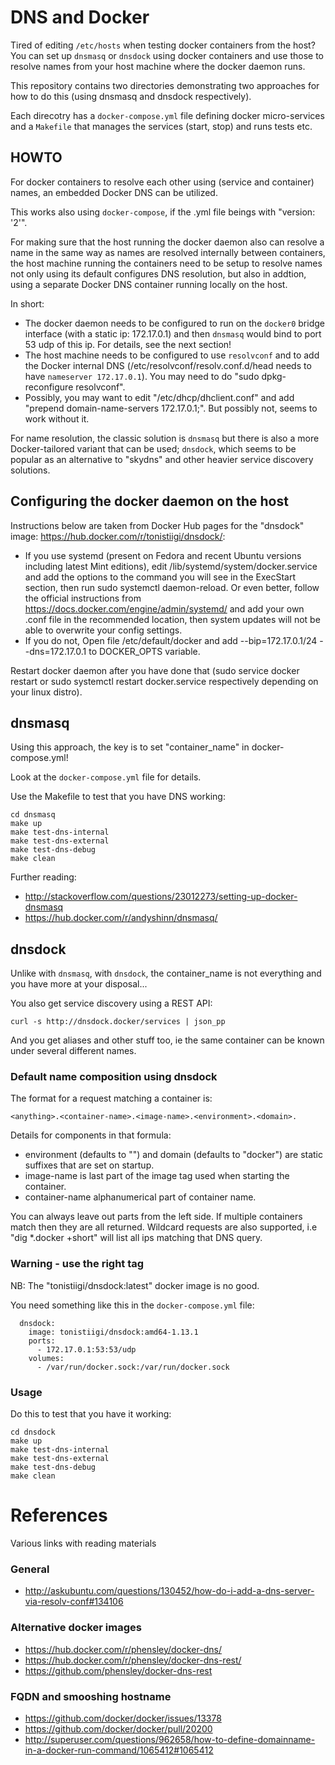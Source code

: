 # DNS and Docker

Tired of editing `/etc/hosts` when testing docker containers from the host? You can set up `dnsmasq` or `dnsdock` using docker containers and use those to resolve names from your host machine where the docker daemon runs.

This repository contains two directories demonstrating two approaches for how to do this (using dnsmasq and dnsdock respectively).

Each direcotry has a `docker-compose.yml` file defining docker micro-services and a `Makefile` that manages the services (start, stop) and runs tests etc.

## HOWTO

For docker containers to resolve each other using (service and container) names, an embedded Docker DNS can be utilized. 

This works also using `docker-compose`, if the .yml file beings with "version: '2'". 

For making sure that the host running the docker daemon also can resolve a name in the same way as names are resolved internally between containers, the host machine running the containers need to be setup to resolve names not only using its default configures DNS resolution, but also in addtion, using a separate Docker DNS container running locally on the host. 

In short:

- The docker daemon needs to be configured to run on the `docker0` bridge interface (with a static ip: 172.17.0.1) and then `dnsmasq` would bind to port 53 udp of this ip. For details, see the next section!
- The host machine needs to be configured to use `resolvconf` and to add the Docker internal DNS (/etc/resolvconf/resolv.conf.d/head needs to have `nameserver 172.17.0.1`). You may need to do "sudo dpkg-reconfigure resolvconf".
- Possibly, you may want to edit "/etc/dhcp/dhclient.conf" and add "prepend domain-name-servers 172.17.0.1;". But possibly not, seems to work without it.

For name resolution, the classic solution is `dnsmasq` but there is also a more Docker-tailored variant that can be used; `dnsdock`, which seems to be popular as an alternative to "skydns" and other heavier service discovery solutions.


## Configuring the docker daemon on the host

Instructions below are taken from Docker Hub pages for the "dnsdock" image: https://hub.docker.com/r/tonistiigi/dnsdock/:

- If you use systemd (present on Fedora and recent Ubuntu versions including latest Mint editions), edit /lib/systemd/system/docker.service and add the options to the command you will see in the ExecStart section, then run sudo systemctl daemon-reload. Or even better, follow the official instructions from https://docs.docker.com/engine/admin/systemd/ and add your own .conf file in the recommended location, then system updates will not be able to overwrite your config settings.
- If you do not, Open file /etc/default/docker and add --bip=172.17.0.1/24 --dns=172.17.0.1 to DOCKER_OPTS variable.

Restart docker daemon after you have done that (sudo service docker restart or sudo systemctl restart docker.service respectively depending on your linux distro).

## dnsmasq

Using this approach, the key is to set "container_name" in docker-compose.yml!

Look at the `docker-compose.yml` file for details. 

Use the Makefile to test that you have DNS working:

	cd dnsmasq
	make up
	make test-dns-internal
	make test-dns-external
	make test-dns-debug
	make clean

Further reading:

- http://stackoverflow.com/questions/23012273/setting-up-docker-dnsmasq
- https://hub.docker.com/r/andyshinn/dnsmasq/

## dnsdock

Unlike with `dnsmasq`, with `dnsdock`, the container_name is not everything and you have more at your disposal...

You also get service discovery using a REST API:

	curl -s http://dnsdock.docker/services | json_pp 

And you get aliases and other stuff too, ie the same container can be known under several different names.

### Default name composition using dnsdock

The format for a request matching a container is:

	<anything>.<container-name>.<image-name>.<environment>.<domain>.

Details for components in that formula:

- environment (defaults to "") and domain (defaults to "docker") are static suffixes that are set on startup.
- image-name is last part of the image tag used when starting the container.
- container-name alphanumerical part of container name.

You can always leave out parts from the left side. If multiple containers match then they are all returned. Wildcard requests are also supported, i.e "dig *.docker +short" will list all ips matching that DNS query.

### Warning - use the right tag

NB: The "tonistiigi/dnsdock:latest" docker image is no good. 

You need something like this in the `docker-compose.yml` file:

	  dnsdock:
	    image: tonistiigi/dnsdock:amd64-1.13.1
	    ports:
	      - 172.17.0.1:53:53/udp
	    volumes:
	      - /var/run/docker.sock:/var/run/docker.sock

### Usage

Do this to test that you have it working:

	cd dnsdock
	make up
	make test-dns-internal
	make test-dns-external
	make test-dns-debug
	make clean

# References

Various links with reading materials

### General

- http://askubuntu.com/questions/130452/how-do-i-add-a-dns-server-via-resolv-conf#134106

### Alternative docker images

- https://hub.docker.com/r/phensley/docker-dns/
- https://hub.docker.com/r/phensley/docker-dns-rest/
- https://github.com/phensley/docker-dns-rest

### FQDN and smooshing hostname

- https://github.com/docker/docker/issues/13378
- https://github.com/docker/docker/pull/20200
- http://superuser.com/questions/962658/how-to-define-domainname-in-a-docker-run-command/1065412#1065412
